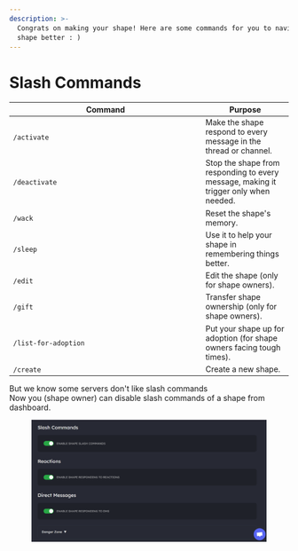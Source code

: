 ```yaml
---
description: >-
  Congrats on making your shape! Here are some commands for you to navigate your
  shape better : )
---
```


# Slash Commands



<table><thead><tr><th width="333">Command</th><th>Purpose</th></tr></thead><tbody><tr><td><code>/activate</code></td><td>Make the shape respond to every message in the thread or channel.</td></tr><tr><td><code>/deactivate</code></td><td>Stop the shape from responding to every message, making it trigger only when needed.</td></tr><tr><td><code>/wack</code></td><td>Reset the shape's memory.</td></tr><tr><td><code>/sleep</code></td><td>Use it to help your shape in remembering things better.</td></tr><tr><td><code>/edit</code></td><td>Edit the shape (only for shape owners).</td></tr><tr><td><code>/gift</code></td><td>Transfer shape ownership (only for shape owners).</td></tr><tr><td><code>/list-for-adoption</code></td><td>Put your shape up for adoption (for shape owners facing tough times).</td></tr><tr><td><code>/create</code></td><td>Create a new shape.</td></tr></tbody></table>

But we know some servers don't like slash commands\
Now you (shape owner) can disable slash commands of a shape from dashboard.

<figure><img src="../.gitbook/assets/Screenshot 2023-11-30 113414.png" alt=""><figcaption></figcaption></figure>
